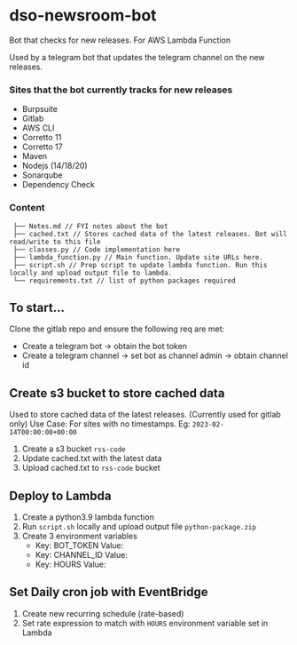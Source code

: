# dso-newsroom-bot
Bot that checks for new releases. For AWS Lambda Function

Used by a telegram bot that updates the telegram channel on the new releases.

### Sites that the bot currently tracks for new releases
- Burpsuite
- Gitlab
- AWS CLI
- Corretto 11
- Corretto 17
- Maven
- Nodejs (14/18/20)
- Sonarqube
- Dependency Check

### Content
```
 ├── Notes.md // FYI notes about the bot
 ├── cached.txt // Stores cached data of the latest releases. Bot will read/write to this file
 ├── classes.py // Code implementation here
 ├── lambda_function.py // Main function. Update site URLs here.
 ├── script.sh // Prep script to update lambda function. Run this locally and upload output file to lambda.
 └── requirements.txt // list of python packages required
```

## To start...
Clone the gitlab repo and ensure the following req are met:
- Create a telegram bot -> obtain the bot token
- Create a telegram channel -> set bot as channel admin -> obtain channel id

## Create s3 bucket to store cached data
Used to store cached data of the latest releases. (Currently used for gitlab only)
Use Case: For sites with no timestamps. Eg: `2023-02-14T00:00:00+00:00`

1. Create a s3 bucket `rss-code`
2. Update cached.txt with the latest data
3. Upload cached.txt to `rss-code` bucket

## Deploy to Lambda

1. Create a python3.9 lambda function
2. Run `script.sh` locally and upload output file `python-package.zip`
3. Create 3 environment variables
   - Key: BOT_TOKEN
     Value: <telegram-bot-token>
   - Key: CHANNEL_ID
     Value: <telegram-channel-id>
   - Key: HOURS
     Value: <how-often-bot-checks-for-new-releases>

## Set Daily cron job with EventBridge

1. Create new recurring schedule (rate-based)
2. Set rate expression to match with `HOURS` environment variable set in Lambda
